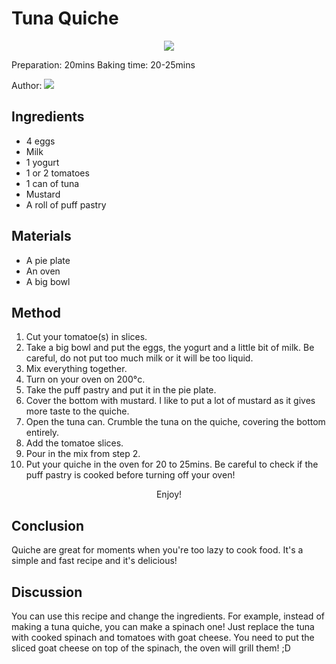 # Tuna Quiche
<p align="center">
<img src="example.png" />
</p>

Preparation: 20mins Baking time: 20-25mins

Author:
<a href="https://discord.com"><img src="https://img.shields.io/badge/Discord-nouille%232370-25?style=for-the-badge&logo=discord" /> </a>  


## Ingredients
* 4 eggs
* Milk
* 1 yogurt
* 1 or 2 tomatoes
* 1 can of tuna
* Mustard
* A roll of puff pastry
## Materials
* A pie plate
* An oven
* A big bowl
## Method
1. Cut your tomatoe(s) in slices.
2. Take a big bowl and put the eggs, the yogurt and a little bit of milk. Be careful, do not put too much milk or it will be too liquid.
3. Mix everything together.
4. Turn on your oven on 200°c.
5. Take the puff pastry and put it in the pie plate. 
6. Cover the bottom with mustard. I like to put a lot of mustard as it gives more taste to the quiche.
7. Open the tuna can. Crumble the tuna on the quiche, covering the bottom entirely.
8. Add the tomatoe slices.
9. Pour in the mix from step 2.
10. Put your quiche in the oven for 20 to 25mins. Be careful to check if the puff pastry is cooked before turning off your oven!
<p align="center"> Enjoy! </p>

## Conclusion
Quiche are great for moments when you're too lazy to cook food. It's a simple and fast recipe and it's delicious!
## Discussion
You can use this recipe and change the ingredients. For example, instead of making a tuna quiche, you can make a spinach one! Just replace the tuna with cooked spinach and tomatoes with goat cheese. You need to put the sliced goat cheese on top of the spinach, the oven will grill them! ;D
